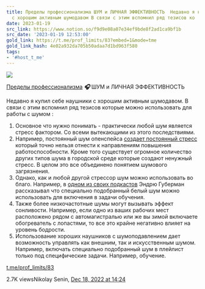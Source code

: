 ```yaml
---
title: Пределы профессионализма ШУМ и ЛИЧНАЯ ЭФФЕКТИВНОСТЬ  Недавно я купил себе наушники
  с хорошим активным шумодавом В связи с этим вспомнил ряд тезисов ко
date: 2023-01-19
src_link: https://www.notion.so/f9d9e08a07e34ef9bde8f2ad1ca9bf1b
src_date: '2023-01-19 12:53:00'
gold_link: https://t.me/prof_limits/83?embed=1&mode=tme
gold_link_hash: 4e02a932da705b50adaa7d1bd963f580
tags:
- '#host_t_me'
---
```




[*![](https://cdn4.cdn-telegram.org/file/FD7_Vu2LpoYKKiEEgOKPG8vQLNL61MMmH5qpovWCNKY3i5J6yr4oi9ciuLv5M7wyGDl7MrHMyVFdi4w1Q1eehnVFkEUOCgt8WiWv0FawAPczl2RaH46s5h0tdMh78DxjwrmktD3a3pmrAQg6QvoD5bB4b68ChEVMtPjPWL7-xkcn5F91t5NoF4_BjPZUVPn63H9gzTaDi6oLA7HLdngv7ol0fwwCpyQnlX1gpF84VmwgrISrw5U5SUuHhuXIgBqVBxWob6uacuv50slBXlBTRPGJSTK8xLfeBxFJF5nq1qo9PlCtAlNlsGptk4TNod9eUACJLmQ8DAyGs2fDtDuGPg.jpg)*](https://t.me/prof_limits)



[Пределы профессионализма](https://t.me/prof_limits)
***🎧*** ШУМ и ЛИЧНАЯ ЭФФЕКТИВНОСТЬ  
  
Недавно я купил себе наушники с хорошим активным шумодавом. В связи с этим вспомнил ряд тезисов которые можно использовать для работы с шумом :   
  
1) Основное что нужно понимать - практически любой шум является стресс фактором. Со всеми вытекающими из этого последствиями.   
2) Например, постоянный шум опенспейса [создает постоянный стресс](https://web.archive.org/web/20051025090620id_/http://www.libraries.iub.edu/intranet/data/paper/document_04.pdf) который точно нельзя отнести к направлениям повышения работоспособности. Кроме того существует огромное количество других типов шума в городской среде которые создают ненужный стресс. В целом это все объединено понятием шумового загрязнения.   
3) Однако, как и любой другой стрессор шум можно использовать во благо. Например, в [одном из своих подкастов](https://www.youtube.com/watch?v=JVRyzYB9JSY) Эндрю Губерман рассказывал что специально подобранный белый шум можно использовать для включения в задачи обучения.   
4) Также более низкочастотные шумы могут вызывать эффект сонливости. Например, если одно из ваших рабочих мест расположено рядом с автомагистралью или же вы зимой включаете обогреватель с лопастями, то все это крайне негативно влияет на уровень бодрости.   
5) Использование хороших наушников с шумоподавлением дает возможность управлять как внешним, так и искусственным шумом. Например, включать специально подобранный шум в плейлист только под специфические задачи. Например, обучение.

[t.me/prof\_limits/83](https://t.me/prof_limits/83)

2.7K viewsNikolay Senin, [Dec 18, 2022 at 14:24](https://t.me/prof_limits/83)